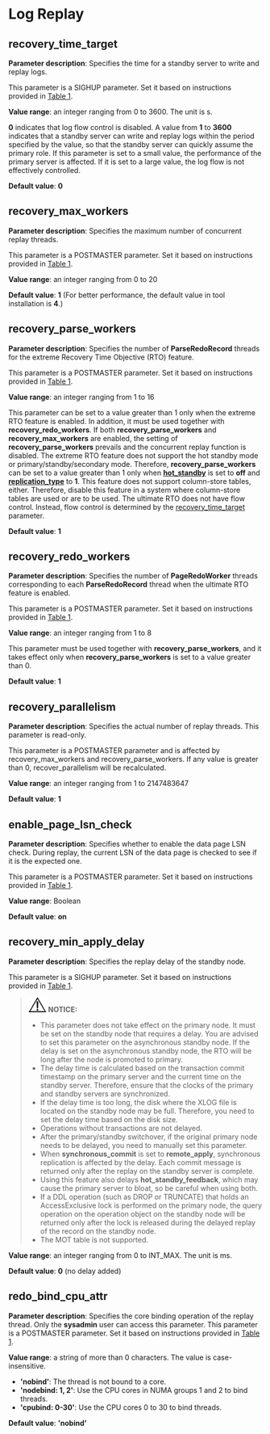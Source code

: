 # Log Replay<a name="EN-US_TOPIC_0289900128"></a>

## recovery\_time\_target<a name="en-us_topic_0283136722_en-us_topic_0237124709_en-us_topic_0059778936_sbadc77895e6643b882a5e7557e405373"></a>

**Parameter description**: Specifies the time for a standby server to write and replay logs.

This parameter is a SIGHUP parameter. Set it based on instructions provided in  [Table 1](../DatabaseAdministrationGuide/resetting-parameters.md#en-us_topic_0283137176_en-us_topic_0237121562_en-us_topic_0059777490_t91a6f212010f4503b24d7943aed6d846).

**Value range**: an integer ranging from 0 to 3600. The unit is s.

**0**  indicates that log flow control is disabled. A value from  **1**  to  **3600**  indicates that a standby server can write and replay logs within the period specified by the value, so that the standby server can quickly assume the primary role. If this parameter is set to a small value, the performance of the primary server is affected. If it is set to a large value, the log flow is not effectively controlled.

**Default value**:  **0**

## recovery\_max\_workers<a name="en-us_topic_0283136722_en-us_topic_0237124709_section161152355114"></a>

**Parameter description**: Specifies the maximum number of concurrent replay threads.

This parameter is a POSTMASTER parameter. Set it based on instructions provided in  [Table 1](../DatabaseAdministrationGuide/resetting-parameters.md#en-us_topic_0283137176_en-us_topic_0237121562_en-us_topic_0059777490_t91a6f212010f4503b24d7943aed6d846).

**Value range**: an integer ranging from 0 to 20

**Default value**:  **1**  \(For better performance, the default value in tool installation is  **4**.\)

## recovery\_parse\_workers<a name="en-us_topic_0283136722_section2094717549015"></a>

**Parameter description**: Specifies the number of  **ParseRedoRecord**  threads for the extreme Recovery Time Objective \(RTO\) feature.

This parameter is a POSTMASTER parameter. Set it based on instructions provided in  [Table 1](../DatabaseAdministrationGuide/resetting-parameters.md#en-us_topic_0283137176_en-us_topic_0237121562_en-us_topic_0059777490_t91a6f212010f4503b24d7943aed6d846).

**Value range**: an integer ranging from 1 to 16

This parameter can be set to a value greater than 1 only when the extreme RTO feature is enabled. In addition, it must be used together with  **recovery\_redo\_workers**. If both  **recovery\_parse\_workers**  and  **recovery\_max\_workers**  are enabled, the setting of  **recovery\_parse\_workers**  prevails and the concurrent replay function is disabled. The extreme RTO feature does not support the hot standby mode or primary/standby/secondary mode. Therefore,  **recovery\_parse\_workers**  can be set to a value greater than 1 only when  **[hot\_standby](../DatabaseAdministrationGuide/resetting-parameters.md#en-us_topic_0283136835_en-us_topic_0237124714_en-us_topic_0059778071_sa43017102b08472cb160e9f856e664bd)**  is set to  **off**  and  **[replication\_type](../SQLReference/transaction.md#en-us_topic_0283136901_en-us_topic_0237124741_section94292665717)**  to  **1**. This feature does not support column-store tables, either. Therefore, disable this feature in a system where column-store tables are used or are to be used. The ultimate RTO does not have flow control. Instead, flow control is determined by the  [recovery\_time\_target](#en-us_topic_0283136722_en-us_topic_0237124709_en-us_topic_0059778936_sbadc77895e6643b882a5e7557e405373)  parameter.

**Default value**:  **1**

## recovery\_redo\_workers<a name="en-us_topic_0283136722_section81797152110"></a>

**Parameter description**: Specifies the number of  **PageRedoWorker**  threads corresponding to each  **ParseRedoRecord**  thread when the ultimate RTO feature is enabled.

This parameter is a POSTMASTER parameter. Set it based on instructions provided in  [Table 1](../DatabaseAdministrationGuide/resetting-parameters.md#en-us_topic_0283137176_en-us_topic_0237121562_en-us_topic_0059777490_t91a6f212010f4503b24d7943aed6d846).

**Value range**: an integer ranging from 1 to 8

This parameter must be used together with  **recovery\_parse\_workers**, and it takes effect only when  **recovery\_parse\_workers**  is set to a value greater than 0.

**Default value**:  **1**

## recovery\_parallelism<a name="en-us_topic_0283136722_en-us_topic_0237124709_section10617145710121"></a>

**Parameter description**: Specifies the actual number of replay threads. This parameter is read-only.

This parameter is a POSTMASTER parameter and is affected by recovery\_max\_workers and recovery\_parse\_workers. If any value is greater than 0, recover\_parallelism will be recalculated.

**Value range**: an integer ranging from 1 to 2147483647

**Default value**:  **1**

## enable\_page\_lsn\_check<a name="en-us_topic_0283136722_en-us_topic_0237124709_section172708441584"></a>

**Parameter description**: Specifies whether to enable the data page LSN check. During replay, the current LSN of the data page is checked to see if it is the expected one.

This parameter is a POSTMASTER parameter. Set it based on instructions provided in  [Table 1](../DatabaseAdministrationGuide/resetting-parameters.md#en-us_topic_0283137176_en-us_topic_0237121562_en-us_topic_0059777490_t91a6f212010f4503b24d7943aed6d846).

**Value range**: Boolean

**Default value**:  **on**

## recovery\_min\_apply\_delay<a name="en-us_topic_0283137238_en-us_topic_0237124710_en-us_topic_0059778119_sc70ee2a3ae214c89a156d9ad7a8b81e8"></a>

**Parameter description**: Specifies the replay delay of the standby node.

This parameter is a SIGHUP parameter. Set it based on instructions provided in  [Table 1](../DatabaseAdministrationGuide/resetting-parameters.md#en-us_topic_0283137176_en-us_topic_0237121562_en-us_topic_0059777490_t91a6f212010f4503b24d7943aed6d846).

>![](public_sys-resources/icon-notice.gif) **NOTICE:** 
>-   This parameter does not take effect on the primary node. It must be set on the standby node that requires a delay. You are advised to set this parameter on the asynchronous standby node. If the delay is set on the asynchronous standby node, the RTO will be long after the node is promoted to primary.
>-   The delay time is calculated based on the transaction commit timestamp on the primary server and the current time on the standby server. Therefore, ensure that the clocks of the primary and standby servers are synchronized.
>-   If the delay time is too long, the disk where the XLOG file is located on the standby node may be full. Therefore, you need to set the delay time based on the disk size.
>-   Operations without transactions are not delayed.
>-   After the primary/standby switchover, if the original primary node needs to be delayed, you need to manually set this parameter.
>-   When  **synchronous\_commit**  is set to  **remote\_apply**, synchronous replication is affected by the delay. Each commit message is returned only after the replay on the standby server is complete.
>-   Using this feature also delays  **hot\_standby\_feedback**, which may cause the primary server to bloat, so be careful when using both.
>-   If a DDL operation \(such as DROP or TRUNCATE\) that holds an AccessExclusive lock is performed on the primary node, the query operation on the operation object on the standby node will be returned only after the lock is released during the delayed replay of the record on the standby node.
>-   The MOT table is not supported.

**Value range**: an integer ranging from 0 to INT\_MAX. The unit is ms.

**Default value**:  **0**  \(no delay added\)

## redo\_bind\_cpu\_attr<a name="section787511112134"></a>

**Parameter description**: Specifies the core binding operation of the replay thread. Only the  **sysadmin**  user can access this parameter. This parameter is a POSTMASTER parameter. Set it based on instructions provided in  [Table 1](../DatabaseAdministrationGuide/resetting-parameters.md#en-us_topic_0283137176_en-us_topic_0237121562_en-us_topic_0059777490_t91a6f212010f4503b24d7943aed6d846).

**Value range**: a string of more than 0 characters. The value is case-insensitive.

-   **'nobind'**: The thread is not bound to a core.
-   **'nodebind: 1, 2'**: Use the CPU cores in NUMA groups 1 and 2 to bind threads.
-   **'cpubind: 0-30'**: Use the CPU cores 0 to 30 to bind threads.

**Default value**:  **'nobind'**


